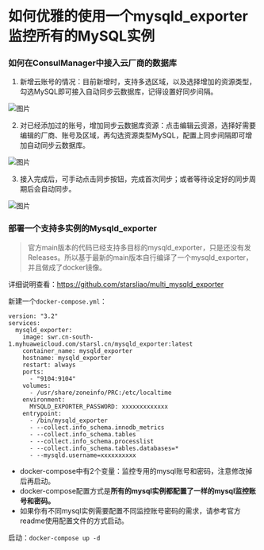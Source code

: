 # 如何优雅的使用一个mysqld_exporter监控所有的MySQL实例
### 如何在ConsulManager中接入云厂商的数据库
1. 新增云账号的情况：目前新增时，支持多选区域，以及选择增加的资源类型，勾选MySQL即可接入自动同步云数据库，记得设置好同步间隔。

![图片](https://user-images.githubusercontent.com/3349611/199262165-3582e051-a924-4043-bc05-96643b17caca.png)

2. 对已经添加过的账号，增加同步云数据库资源：点击编辑云资源，选择好需要编辑的厂商、账号及区域，再勾选资源类型MySQL，配置上同步间隔即可增加自动同步云数据库。

![图片](https://user-images.githubusercontent.com/3349611/199264858-f2a325bf-fad2-4850-bc39-76e9271d883e.png)

3. 接入完成后，可手动点击同步按钮，完成首次同步；或者等待设定好的同步周期后会自动同步。

![图片](https://user-images.githubusercontent.com/3349611/199267039-a010ce6f-3e04-4e54-8e44-6bde7ff5a000.png)

### 部署一个支持多实例的Mysqld_exporter

> 官方main版本的代码已经支持多目标的mysqld_exporter，只是还没有发Releases。所以基于最新的main版本自行编译了一个mysqld_exporter，并且做成了docker镜像。

详细说明查看：https://github.com/starsliao/multi_mysqld_exporter

新建一个`docker-compose.yml`：

```
version: "3.2"
services:
  mysqld_exporter:
    image: swr.cn-south-1.myhuaweicloud.com/starsl.cn/mysqld_exporter:latest
    container_name: mysqld_exporter
    hostname: mysqld_exporter
    restart: always
    ports:
      - "9104:9104"
    volumes:
      - /usr/share/zoneinfo/PRC:/etc/localtime
    environment:
      MYSQLD_EXPORTER_PASSWORD: xxxxxxxxxxxxx
    entrypoint:
      - /bin/mysqld_exporter
      - --collect.info_schema.innodb_metrics
      - --collect.info_schema.tables
      - --collect.info_schema.processlist
      - --collect.info_schema.tables.databases=*
      - --mysqld.username=xxxxxxxxxx
```

- docker-compose中有2个变量：监控专用的mysql账号和密码，注意修改掉后再启动。
- docker-compose配置方式是**所有的mysql实例都配置了一样的mysql监控账号和密码。**
- 如果你有不同mysql实例需要配置不同监控账号密码的需求，请参考官方readme使用配置文件的方式启动。

启动：`docker-compose up -d`
